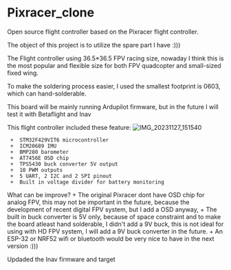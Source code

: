 # Pixracer_clone

 Open source flight controller based on the Pixracer flight controller.
 
 The  object of this project is to utilize the spare part I have :))) 
 
 The Flight controller using 36.5*36.5 FPV racing size, nowaday I think this is the most popular and flexible size for both FPV quadcopter and small-sized fixed wing.
 
 To make the soldering process easier, I used the smallest footprint is 0603, which can hand-solderable.
 
 This board will be mainly running Ardupilot firmware, but in the future I will test it with Betaflight and Inav
 
 This flight controller included these feature:
 ![IMG_20231127_151540](https://github.com/DangLamTung/Pixracer-clone-ver2/assets/21233885/7bc85eb7-311d-4250-ac92-79fe7477b0e7)

 
     +  STM32F429VIT6 microcontroller
     +  ICM20689 IMU 
     +  BMP280 barometer
     +  AT7456E OSD chip
     +  TPS5430 buck converter 5V output
     +  10 PWM outputs 
     +  5 UART, 2 I2C and 2 SPI pinout
     +  Built in voltage divider for battery monitoring
What can be improve?
     +  The original Pixracer dont have OSD chip for analog FPV, this may not be important in the future, because the development of recent digital FPV system, but I add a OSD anyway,
     +  The built in buck converter is 5V only, because of space constraint and to make the board atleast hand solderable, I didn't add a 9V buck, this is not ideal for using with 
     HD FPV system, I will add a 9V buck converter in the future.
     +  An ESP-32 or NRF52 wifi or bluetooth would be very nice to have in the next version :)))

Updaded the Inav  firmware and target

